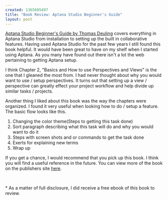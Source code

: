 ```yaml
--- 
created: 1365605497
title: "Book Review: Aptana Studio Beginner's Guide"
layout: post
---
```

<p><a href="http://www.packtpub.com/aptana-studio-3-integrated-development-environment-beginners-guide/book?source=jebaird.com" target="_blank">Aptana Studio Beginner's Guide by Thomas Deuling</a> covers everything in Aptana Studio from installation to setting up the built in collaborative features. Having used Aptana Studio for the past few years I still found this book helpful. It would have been great to have on my shelf when I started using Aptana. As you many have found out there isn't a lot the web pertaining to getting Aptana setup.</p>
<p>I think Chapter 2, &quot;Basics and How to use Perspectives and Views&quot; is the one that I gleaned the most from. I had never thought about why you would want to use / setup perspectives. It turns out that setting up a view / perspective can greatly effect your project workflow and help divide up similar tasks / projects.</p>
<p>Another thing I liked about this book was the way the chapters were organized. I found it very useful when looking how to do / setup a feature. The basic flow looks like this.</p>
<ol>
    <li>Changing the color theme(Steps to getting this task done)</li>
    <li>Sort paragraph describing what this task will do and why you would want to do it</li>
    <li>Steps with screen shots and or commands to get the task done</li>
    <li>Exerts for explaining new terms</li>
    <li>Wrap up</li>
</ol>
<p>If you get a chance, I would recommend that you pick up this book. I think you will find a useful reference in the future. You can view more of the book on the publishers site <a href="http://www.packtpub.com/aptana-studio-3-integrated-development-environment-beginners-guide/book?source=jebaird.com" target="_blank">here</a>.</p>
<p>&nbsp;</p>
<p>* As a matter of full disclosure, I did receive a free ebook of this book to review.</p>
